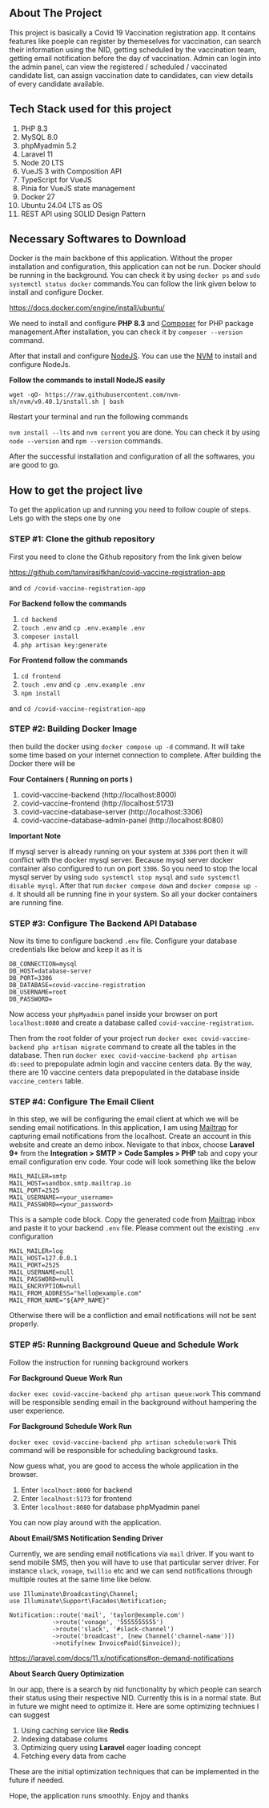 ## About The Project  

This project is basically a Covid 19 Vaccination registration app. It contains features like poeple can register by themeselves for vaccination, can search their information using the NID, getting scheduled by the vaccination team, getting email notification before the day of vaccination. Admin can login into the admin panel, can view the registered / scheduled / vaccinated candidate list, can assign vaccination date to candidates, can view details of every candidate available.

## Tech Stack used for this project

1. PHP 8.3
2. MySQL 8.0
3. phpMyadmin 5.2
4. Laravel 11
5. Node 20 LTS
6. VueJS 3 with Composition API
7. TypeScript for VueJS
8. Pinia for VueJS state management
9. Docker 27
10. Ubuntu 24.04 LTS as OS
11. REST API using SOLID Design Pattern 

## Necessary Softwares to Download

Docker is the main backbone of this application. Without the proper installation and configuration, this application can not be run. Docker should be running in the background. You can check it by using `docker ps` and `sudo systemctl status docker` commands.You can follow the link given below to install and configure Docker.

https://docs.docker.com/engine/install/ubuntu/

We need to install and configure **PHP 8.3** and [Composer](https://getcomposer.org/download/) for PHP package management.After installation, you can check it by `composer --version` command.

After that install and configure [NodeJS](https://nodejs.org/en). You can use the [NVM](https://github.com/nvm-sh/nvm) to install and configure NodeJs. 

**Follow the commands to install NodeJS easily**

`wget -qO- https://raw.githubusercontent.com/nvm-sh/nvm/v0.40.1/install.sh | bash`

Restart your terminal and run the following commands

`nvm install --lts` and `nvm current` you are done. You can check it by using `node --version` and `npm --version` commands.

After the successful installation and configuration of all the softwares, you are good to go.

## How to get the project live

To get the application up and running you need to follow couple of steps. Lets go with the steps one by one

### STEP #1:  Clone the github repository

First you need to clone the Github repository from the link given below 

https://github.com/tanvirasifkhan/covid-vaccine-registration-app

and `cd /covid-vaccine-registration-app`

**For Backend follow the commands**

1. `cd backend`
2. `touch .env` and `cp .env.example .env`
3. `composer install`
4. `php artisan key:generate`

**For Frontend follow the commands**

1. `cd frontend`
2. `touch .env` and `cp .env.example .env`
3. `npm install`

 and `cd /covid-vaccine-registration-app`
 
### STEP #2:  Building Docker Image
 
  then build the docker using `docker compose up -d` command. It will take some time based on your internet connection to complete. After building the Docker there will be 

**Four Containers ( Running on ports )**

1. covid-vaccine-backend (http://localhost:8000)
2. covid-vaccine-frontend (http://localhost:5173)
3. covid-vaccine-database-server (http://localhost:3306)
4. covid-vaccine-database-admin-panel (http://localhost:8080)

**Important Note**

If mysql server is already running on your system at `3306` port then it will conflict with the docker mysql server. Because mysql server docker container also configured to run on port `3306`. So you need to stop the local mysql server by using `sudo systemctl stop mysql` and `sudo systemctl disable mysql`. After that run `docker compose down` and `docker compose up -d`. It should all be running fine in your system. So all your docker containers are running fine.

### STEP #3:  Configure The Backend API Database

Now its time to configure backend `.env` file. Configure your database credentials like below and keep it as it is

```
DB_CONNECTION=mysql
DB_HOST=database-server
DB_PORT=3306
DB_DATABASE=covid-vaccine-registration
DB_USERNAME=root
DB_PASSWORD=
```

Now access your `phpMyadmin` panel inside your browser on port `localhost:8080` and create a database called `covid-vaccine-registration`.

Then from the root folder of your project run `docker exec covid-vaccine-backend php artisan migrate` command to create all the tables in the database. Then run `docker exec covid-vaccine-backend php artisan db:seed` to prepopulate admin login and vaccine centers data. By the way, there are 10 vaccine centers data prepopulated in the database inside `vaccine_centers` table.

### STEP #4:  Configure The Email Client
In this step, we will be configuring the email client at which we will be sending email notifications. In this application, I am using [Mailtrap](https://mailtrap.io) for capturing email notifications from the localhost. Create an account in this website and create an demo inbox. Nevigate to that inbox, choose **Laravel 9+** from the **Integration > SMTP > Code Samples > PHP** tab and copy your email configuration env code. Your code will look something like the below

```
MAIL_MAILER=smtp
MAIL_HOST=sandbox.smtp.mailtrap.io
MAIL_PORT=2525
MAIL_USERNAME=<your_username>
MAIL_PASSWORD=<your_password>
```
This is a sample code block. Copy the generated code from [Mailtrap](https://mailtrap.io) inbox and paste it to your backend `.env` file. Please comment out the existing `.env` configuration

```
MAIL_MAILER=log
MAIL_HOST=127.0.0.1
MAIL_PORT=2525
MAIL_USERNAME=null
MAIL_PASSWORD=null
MAIL_ENCRYPTION=null
MAIL_FROM_ADDRESS="hello@example.com"
MAIL_FROM_NAME="${APP_NAME}"
```
Otherwise there will be a confliction and email notifications will not be sent properly.

### STEP #5:  Running Background Queue and Schedule Work
Follow the instruction for running background workers

**For Background Queue Work Run**

`docker exec covid-vaccine-backend php artisan queue:work`
This command will be responsible sending email in the background without hampering the user experience.

**For Background Schedule Work Run**

`docker exec covid-vaccine-backend php artisan schedule:work`
This command will be responsible for scheduling background tasks.

Now guess what, you are good to access the whole application in the browser.

1. Enter `localhost:8000` for backend
2. Enter `localhost:5173` for frontend
3. Enter `localhost:8080` for database phpMyadmin panel

You can now play around with the application.

**About Email/SMS Notification Sending Driver**

Currently, we are sending email notifications via `mail` driver. If you want to send mobile SMS, then you will have to 
use that particular server driver. For instance `slack`, `vonage`, `twillio` etc and we can send notifications through multiple routes at the same time like below.

```
use Illuminate\Broadcasting\Channel;
use Illuminate\Support\Facades\Notification;
 
Notification::route('mail', 'taylor@example.com')
            ->route('vonage', '5555555555')
            ->route('slack', '#slack-channel')
            ->route('broadcast', [new Channel('channel-name')])
            ->notify(new InvoicePaid($invoice));

```
https://laravel.com/docs/11.x/notifications#on-demand-notifications

**About Search Query Optimization**

In our app, there is a search by nid functionality by which people can search their status using their respective NID. Currently this is in a normal state. But in future we might need to optimize it. Here are some optimizing techniues I can suggest

1. Using caching service like **Redis**
2. Indexing database colums
3. Optimizing query using **Laravel** eager loading concept
4. Fetching every data from cache

These are the initial optimization techniques that can be implemented in the future if needed.

Hope, the application runs smoothly. Enjoy and thanks






